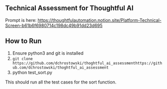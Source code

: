 ## Technical Assessment for Thoughtful AI

Prompt is here: https://thoughtfulautomation.notion.site/Platform-Technical-Screen-b61b6f6980714c198dc49b91dd23d695

## How to Run

1. Ensure python3 and git is installed
2. `git clone https://github.com/dchrostowski/thoghtful_ai_assessmenthttps://github.com/dchrostowski/thoghtful_ai_assessment`
3. python test_sort.py

This should run all the test cases for the sort function.



